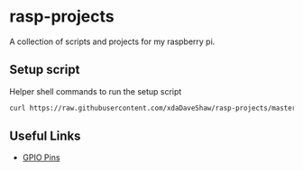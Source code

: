 # rasp-projects

A collection of scripts and projects for my raspberry pi.

## Setup script

Helper shell commands to run the setup script

```sh
curl https://raw.githubusercontent.com/xdaDaveShaw/rasp-projects/master/setup.sh > setup && sh setup && rm setup
```

## Useful Links

- [GPIO Pins](https://www.raspberrypi.org/documentation/usage/gpio/README.md)
